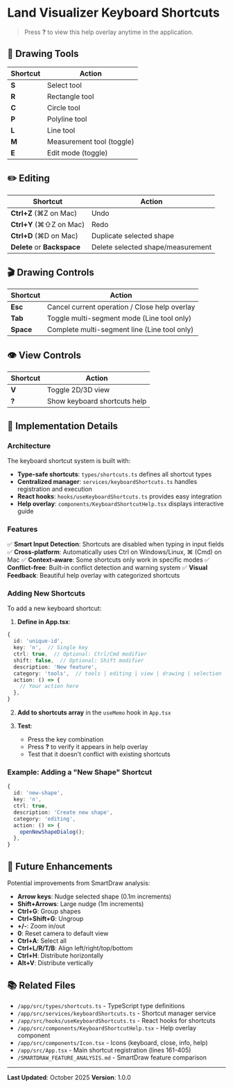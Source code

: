 # Land Visualizer Keyboard Shortcuts

> Press **?** to view this help overlay anytime in the application.

## 🎨 Drawing Tools

| Shortcut | Action |
|----------|--------|
| **S** | Select tool |
| **R** | Rectangle tool |
| **C** | Circle tool |
| **P** | Polyline tool |
| **L** | Line tool |
| **M** | Measurement tool (toggle) |
| **E** | Edit mode (toggle) |

## ✏️ Editing

| Shortcut | Action |
|----------|--------|
| **Ctrl+Z** (⌘Z on Mac) | Undo |
| **Ctrl+Y** (⌘⇧Z on Mac) | Redo |
| **Ctrl+D** (⌘D on Mac) | Duplicate selected shape |
| **Delete** or **Backspace** | Delete selected shape/measurement |

## 🎬 Drawing Controls

| Shortcut | Action |
|----------|--------|
| **Esc** | Cancel current operation / Close help overlay |
| **Tab** | Toggle multi-segment mode (Line tool only) |
| **Space** | Complete multi-segment line (Line tool only) |

## 👁️ View Controls

| Shortcut | Action |
|----------|--------|
| **V** | Toggle 2D/3D view |
| **?** | Show keyboard shortcuts help |

## 📝 Implementation Details

### Architecture

The keyboard shortcut system is built with:

- **Type-safe shortcuts**: `types/shortcuts.ts` defines all shortcut types
- **Centralized manager**: `services/keyboardShortcuts.ts` handles registration and execution
- **React hooks**: `hooks/useKeyboardShortcuts.ts` provides easy integration
- **Help overlay**: `components/KeyboardShortcutHelp.tsx` displays interactive guide

### Features

✅ **Smart Input Detection**: Shortcuts are disabled when typing in input fields
✅ **Cross-platform**: Automatically uses Ctrl on Windows/Linux, ⌘ (Cmd) on Mac
✅ **Context-aware**: Some shortcuts only work in specific modes
✅ **Conflict-free**: Built-in conflict detection and warning system
✅ **Visual Feedback**: Beautiful help overlay with categorized shortcuts

### Adding New Shortcuts

To add a new keyboard shortcut:

1. **Define in App.tsx**:
```typescript
{
  id: 'unique-id',
  key: 'n',  // Single key
  ctrl: true,  // Optional: Ctrl/Cmd modifier
  shift: false,  // Optional: Shift modifier
  description: 'New feature',
  category: 'tools',  // tools | editing | view | drawing | selection | alignment
  action: () => {
    // Your action here
  },
}
```

2. **Add to shortcuts array** in the `useMemo` hook in `App.tsx`

3. **Test**:
   - Press the key combination
   - Press **?** to verify it appears in help overlay
   - Test that it doesn't conflict with existing shortcuts

### Example: Adding a "New Shape" Shortcut

```typescript
{
  id: 'new-shape',
  key: 'n',
  ctrl: true,
  description: 'Create new shape',
  category: 'editing',
  action: () => {
    openNewShapeDialog();
  },
}
```

## 🔧 Future Enhancements

Potential improvements from SmartDraw analysis:

- **Arrow keys**: Nudge selected shape (0.1m increments)
- **Shift+Arrows**: Large nudge (1m increments)
- **Ctrl+G**: Group shapes
- **Ctrl+Shift+G**: Ungroup
- **+/-**: Zoom in/out
- **0**: Reset camera to default view
- **Ctrl+A**: Select all
- **Ctrl+L/R/T/B**: Align left/right/top/bottom
- **Ctrl+H**: Distribute horizontally
- **Alt+V**: Distribute vertically

## 📚 Related Files

- `/app/src/types/shortcuts.ts` - TypeScript type definitions
- `/app/src/services/keyboardShortcuts.ts` - Shortcut manager service
- `/app/src/hooks/useKeyboardShortcuts.ts` - React hooks for shortcuts
- `/app/src/components/KeyboardShortcutHelp.tsx` - Help overlay component
- `/app/src/components/Icon.tsx` - Icons (keyboard, close, info, help)
- `/app/src/App.tsx` - Main shortcut registration (lines 161-405)
- `/SMARTDRAW_FEATURE_ANALYSIS.md` - SmartDraw feature comparison

---

**Last Updated**: October 2025
**Version**: 1.0.0

